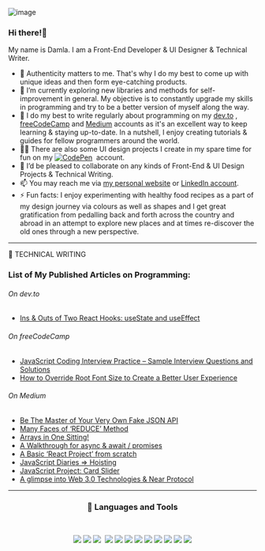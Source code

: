 ![image](https://user-images.githubusercontent.com/90147636/183241690-40c8b85a-90c7-4a40-907c-3fe0f8d5f376.png)


### Hi there!👋 

My name is Damla. I am a Front-End Developer & UI Designer & Technical Writer. 

- 👀  Authenticity matters to me. That's why I do my best to come up with unique ideas and then form eye-catching products.
- 🌱  I’m currently exploring new libraries and methods for self-improvement in general. My objective is to constantly upgrade my skills in programming and try to be a better version of myself along the way. 
- 🔎  I do my best to write regularly about programming on my [dev.to](https://dev.to/derkiner) , [freeCodeCamp](https://www.freecodecamp.org/news/author/damla/) and [Medium](https://medium.com/@Phoenix_Skywalker) accounts as it's an excellent way to keep learning & staying up-to-date. In a nutshell, I enjoy creating tutorials & guides for fellow programmers around the world. 
- 🧑‍🎨  There are also some UI design projects I create in my spare time for fun on my <a href="https://codepen.io/Digital_Nomad"><img src="https://img.shields.io/badge/Codepen-000000?style=for-the-badge&logo=codepen&logoColor=white" alt="CodePen" /></a>&nbsp; account.
- 💞️  I’d be pleased to collaborate on any kinds of Front-End & UI Design Projects & Technical Writing.
- 📫  You may reach me via [my personal website](https://damla-erkiner.netlify.app/) or [LinkedIn account](https://www.linkedin.com/in/damla-erkiner-000b76227/).
- ⚡   Fun facts: I enjoy experimenting with healthy food recipes as a part of my design journey via
colours as well as shapes and I get great gratification from pedalling back and forth across the country and abroad in an attempt to explore new
places and at times re-discover the old ones through a new perspective.

<hr>

📘 TECHNICAL WRITING 
### List of My Published Articles on Programming:

###### On dev.to
- [Ins & Outs of Two React Hooks: useState and useEffect](https://dev.to/derkiner/ins-outs-of-two-react-hooks-usestate-and-useeffect-43m5)

###### On freeCodeCamp
- [JavaScript Coding Interview Practice – Sample Interview Questions and Solutions](https://www.freecodecamp.org/news/javascript-coding-interview-practice/)
- [How to Override Root Font Size to Create a Better User Experience](https://www.freecodecamp.org/news/override-root-font-size-for-a-better-user-experience/)

###### On Medium
- [Be The Master of Your Very Own Fake JSON API](https://medium.com/@Phoenix_Skywalker/be-the-master-of-your-very-own-fake-json-api-or-learn-kung-fu-bd0c1fd2b43c)
- [Many Faces of ‘REDUCE’ Method](https://medium.com/codex/javascript-react-diaries-many-faces-of-the-reduce-function-9999824b93da)
- [Arrays in One Sitting!](https://medium.com/codex/javascript-diaries-arrays-in-one-sitting-618740fdb70b)
- [A Walkthrough for async & await / promises](https://medium.com/codex/javascript-react-callback-hell-promises-async-await-1a1bfdc8a10c)
- [A Basic ‘React Project’ from scratch](https://medium.com/codex/shall-we-create-a-basic-project-from-scratch-via-react-a49a65ac1767)
- [JavaScript Diaries => Hoisting](https://medium.com/codex/javascript-diaries-hoisting-a2bcbfe0671a)
- [JavaScript Project: Card Slider](https://medium.com/codex/javascript-bitesize-card-slider-ee3ab8b179d8)
- [A glimpse into Web 3.0 Technologies & Near Protocol](https://medium.com/coinmonks/2nd-life-from-teaching-to-becoming-a-near-certified-software-developer-via-patika-dev-e5e19662f1ee)

<hr>

<h3 align="center"> 💼 Languages and Tools</h3>

<br />

<p align="center">
<img src="https://img.shields.io/badge/-javascript-F7DF1E?&style=for-the-badge&logo=javascript&logoColor=black" />
<img src="https://img.shields.io/badge/HTML5-E34F26?style=for-the-badge&logo=html5&logoColor=white" />
<img src="https://img.shields.io/badge/-ReactJS-grey?&style=for-the-badge&logo=react&logoColor=61DAFB" />
<img scr="https://img.shields.io/badge/Next-black?style=for-the-badge&logo=next.js&logoColor=white" />
<img src="https://img.shields.io/badge/Sass-CC6699?style=for-the-badge&logo=sass&logoColor=white" />
<img src="https://img.shields.io/badge/-css3-1572B6?&style=for-the-badge&logo=css3&logoColor=white" />
<img src="https://img.shields.io/badge/Tailwind-38B2AC?style=for-the-badge&logo=tailwind-css&logoColor=white" />
<img src="https://img.shields.io/badge/MUI-%230081CB.svg?style=for-the-badge&logo=mui&logoColor=white" />
<img src="https://img.shields.io/badge/-VSCode-007ACC?&style=for-the-badge&logo=visual-studio-code&logoColor=white" />
<img src="https://img.shields.io/badge/-Git-F05032?&style=for-the-badge&logo=git&logoColor=white" /> 
<img src="https://img.shields.io/badge/github-%23121011.svg?style=for-the-badge&logo=github&logoColor=white" />
<img src="https://img.shields.io/badge/Canva-%2300C4CC.svg?style=for-the-badge&logo=Canva&logoColor=white" />
<img src="https://img.shields.io/badge/figma-%23F24E1E.svg?style=for-the-badge&logo=figma&logoColor=white" />
</p>

<br />












